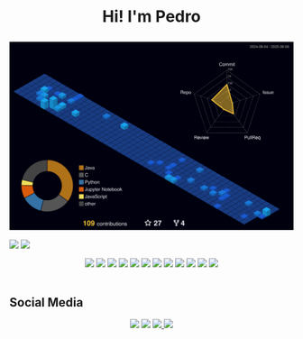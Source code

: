 
# <p align="center"> Hi! I'm Pedro </p>

<div align="left">
 
![](./profile-3d-contrib/profile-night-view.svg)

</div>

<div>
 
![](http://github-profile-summary-cards.vercel.app/api/cards/profile-details?username=PedroMilani04&theme=transparent)
![](http://github-profile-summary-cards.vercel.app/api/cards/productive-time?username=PedroMilani04&theme=transparent&utcOffset=8)

</div>


<p>
 
<div align="center">
   <img src="https://img.shields.io/badge/HTML5-E34F26?style=for-the-badge&logo=html5&logoColor=white"/>
   <img src="https://img.shields.io/badge/CSS3-1572B6?style=for-the-badge&logo=css3&logoColor=white"/>
   <img src="https://img.shields.io/badge/JavaScript-323330?style=for-the-badge&logo=javascript&logoColor=F7DF1E"/>
   <img src="https://img.shields.io/badge/Node.js-43853D?style=for-the-badge&logo=node.js&logoColor=white"/>
   <img src="https://img.shields.io/badge/Python-14354C?style=for-the-badge&logo=python&logoColor=white"/>
   <img src="https://img.shields.io/badge/Markdown-000000?style=for-the-badge&logo=markdown&logoColor=white"/>
   <img src="https://img.shields.io/badge/React-20232A?style=for-the-badge&logo=react&logoColor=61DAFB"/>
   <img src="https://img.shields.io/badge/MySQL-00000F?style=for-the-badge&logo=mysql&logoColor=white"/>
   <img src="https://img.shields.io/badge/Amazon_AWS-232F3E?style=for-the-badge&logo=amazon-aws&logoColor=white"/>
   <img src="https://img.shields.io/badge/Git-E34F26?style=for-the-badge&logo=git&logoColor=white"/>
   <img src="https://img.shields.io/badge/Windows-017AD7?style=for-the-badge&logo=windows&logoColor=white"/>
   <img src="https://img.shields.io/badge/Linux-E34F26?style=for-the-badge&logo=linux&logoColor=black"/> 
   
</div>

<br />

## Social Media
<div align="center">
  <a href="https://instagram.com/phvmilani" target="_blank"><img src="https://img.shields.io/badge/-Instagram-%23E4405F?style=for-the-badge&logo=instagram&logoColor=white" target="_blank"></a>
  <a href = "mailto:milanipedrovagula@gmail.com"><img src="https://img.shields.io/badge/Gmail-D14836?style=for-the-badge&logo=gmail&logoColor=white" target="_blank"></a>
  <a href="https://www.linkedin.com/in/pedro-henrique-milani-vagula-6a291a21b/" target="_blank"><img src="https://img.shields.io/badge/-LinkedIn-%230077B5?style=for-the-badge&logo=linkedin&logoColor=white" target="_blank">
  <a href="https://github.com/PedroMilani04" target="_blank"><img src="https://img.shields.io/badge/GitHub-100000?style=for-the-badge&logo=github&logoColor=white" target="_blank">
  </a> 


 
</div>
 
</p>
 
